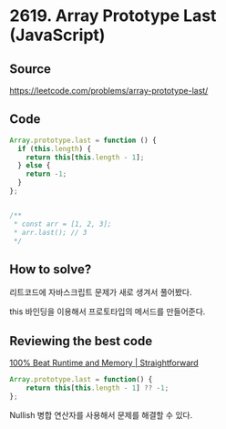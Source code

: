 # 2619. Array Prototype Last (JavaScript)

## Source

https://leetcode.com/problems/array-prototype-last/

## Code

```javascript
Array.prototype.last = function () {
  if (this.length) {
    return this[this.length - 1];
  } else {
    return -1;
  }
};


/**
 * const arr = [1, 2, 3];
 * arr.last(); // 3
 */
```

## How to solve?

리트코드에 자바스크립트 문제가 새로 생겨서 풀어봤다.

this 바인딩을 이용해서 프로토타입의 메서드를 만들어준다.

## Reviewing the best code

[100% Beat Runtime and Memory | Straightforward](https://leetcode.com/problems/array-prototype-last/solutions/3407591/100-beat-runtime-and-memory-straightforward/)

```javascript
Array.prototype.last = function() {
    return this[this.length - 1] ?? -1;
};
```

Nullish 병합 연산자를 사용해서 문제를 해결할 수 있다.